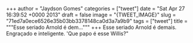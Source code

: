 
+++
author = "Jaydson Gomes"
categories = ["tweet"]
date = "Sat Apr 27 16:39:52 +0000 2013"
draft = false
image = "{TWEET_IMAGE}"
slug = "71ed7a0ece6526e35b03bb3378148ca0d3a7a9b9"
tags = ["tweet"]
title = """Esse seriado Arnold é dem..."""
+++
Esse seriado Arnold é demais. Engraçado e inteligente. 'Que papo é esse Willis?"
